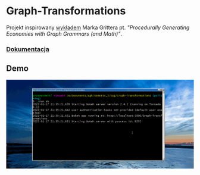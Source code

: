 # Graph-Transformations
Projekt inspirowany [wykładem](https://youtu.be/Q_MFTUYnaf0?t=7) Marka Grittera pt. _"Procedurally Generating Economies with Graph Grammars (and Math)"_.
### [Dokumentacja](Dokumentacja.pdf)

## Demo
![Demo](graph_transformations.gif)
